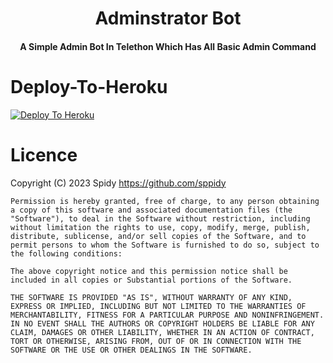 <h1 align="center"><b>Adminstrator Bot</b></h1>
<h4 align="center">A Simple Admin Bot In Telethon Which Has All Basic Admin Command</h4>



# Deploy-To-Heroku
[![Deploy To Heroku](https://www.herokucdn.com/deploy/button.svg)](https://heroku.com/deploy?template=https://github.com/Sppidy/adminbot/blob/main)

# Licence
Copyright (C) 2023 Spidy <https://github.com/sppidy>

```
Permission is hereby granted, free of charge, to any person obtaining a copy of this software and associated documentation files (the "Software"), to deal in the Software without restriction, including without limitation the rights to use, copy, modify, merge, publish, distribute, sublicense, and/or sell copies of the Software, and to permit persons to whom the Software is furnished to do so, subject to the following conditions:

The above copyright notice and this permission notice shall be included in all copies or Substantial portions of the Software.

THE SOFTWARE IS PROVIDED "AS IS", WITHOUT WARRANTY OF ANY KIND, EXPRESS OR IMPLIED, INCLUDING BUT NOT LIMITED TO THE WARRANTIES OF MERCHANTABILITY, FITNESS FOR A PARTICULAR PURPOSE AND NONINFRINGEMENT. IN NO EVENT SHALL THE AUTHORS OR COPYRIGHT HOLDERS BE LIABLE FOR ANY CLAIM, DAMAGES OR OTHER LIABILITY, WHETHER IN AN ACTION OF CONTRACT, TORT OR OTHERWISE, ARISING FROM, OUT OF OR IN CONNECTION WITH THE SOFTWARE OR THE USE OR OTHER DEALINGS IN THE SOFTWARE.
````
